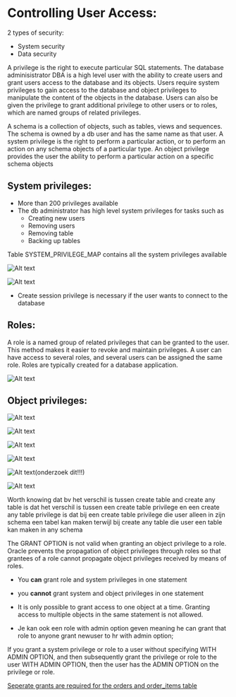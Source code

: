 # Controlling User Access:


2 types of security:
- System security
- Data security


A privilege is the right to execute particular SQL statements. The database adminisistrator
DBA is a high level user with the ability to create users and grant users access to the database and its
objects. Users require system privileges to gain access to the database and object privileges to manipulate the content of the objects in the database. Users can also be given the privilege to grant
additional privilege to other users or to roles, which are named groups of related privileges.

A schema is a collection of objects, such as tables, views and sequences. The schema is owned by a db user
and has the same name as that user. A system privilege is the right to perform a particular action,
or to perform an action on any schema objects of a particular type. An object privilege provides the user
the ability to perform a particular action on a specific schema objects


## System privileges:
- More than 200 privileges available
- The db administrator has high level system privileges for tasks such as
    - Creating new users
    - Removing users
    - Removing table
    - Backing up tables

Table SYSTEM_PRIVILEGE_MAP contains all the system privileges available

![Alt text](<../resources/dba privileges.png>)




![Alt text](<../resources/privilege syntax.png>)




- Create session privilege is necessary if the user wants to connect to the database


## Roles:
A role is a named group of related privileges that can be granted to the user. This method makes it easier to revoke and maintain privileges. A user can have access to several roles, and several users
can be assigned the same role. Roles are typically created for a database application. 

![Alt text](<../resources/roles privileges.png>)








## Object privileges:

![Alt text](<../resources/object privileges.png>)



![Alt text](<../resources/object privileges syntax.png>)


![Alt text](<../resources/object privileges syntax2.png>)


![Alt text](../resources/unauthorized.png)


![Alt text](<../resources/revoking object privileges.png>)(onderzoek dit!!!)


![Alt text](<../resources/revoking object privileges2.png>)


Worth knowing dat bv het verschil is tussen create table and create any table is dat het verschil is tussen een create table privilege en een create any table privilege is dat bij een create table privilege die user alleen in zijn schema een tabel kan maken terwijl bij create any table die user een table kan maken in any schema


The GRANT OPTION is not valid when granting an object privilege to a role. Oracle prevents the propagation of object privileges through roles so that grantees of a role cannot propagate object privileges received by means of roles.



- You **can** grant role and system privileges in one statement
- you **cannot** grant system and object privileges in one statement
- It is only possible to grant access to one object at a time. Granting access to multiple objects in the same statement is not allowed.

- Je kan ook een role with admin option geven meaning he can grant that role to anyone
grant newuser to hr with admin option; 


If you grant a system privilege or role to a user without specifying WITH ADMIN OPTION, and then subsequently grant the privilege or role to the user WITH ADMIN OPTION, then the user has the ADMIN OPTION on the privilege or role.

[Seperate grants are required for the orders and order_items table](<../resources/seperate grants..png>)